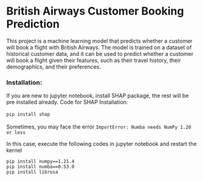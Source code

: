 # British Airways Customer Booking Prediction
This project is a machine learning model that predicts whether a customer will book a flight with British Airways. The model is trained on a dataset of historical customer data, and it can be used to predict whether a customer will book a flight given their features, such as their travel history, their demographics, and their preferences.

### Installation:
If you are new to jupyter notebook, install SHAP package, the rest will be pre installed already.
Code for SHAP Installation:<br><br>
 `pip install shap`<br><br>
 Sometimes, you may face the error `ImportError: Numba needs NumPy 1.20 or less`<br>
 
 In this case, execute the following codes in jupyter notebook and restart the kernel<br>
 ```
pip install numpy==1.21.4
pip install numba==0.53.0
pip install librosa
```
   
